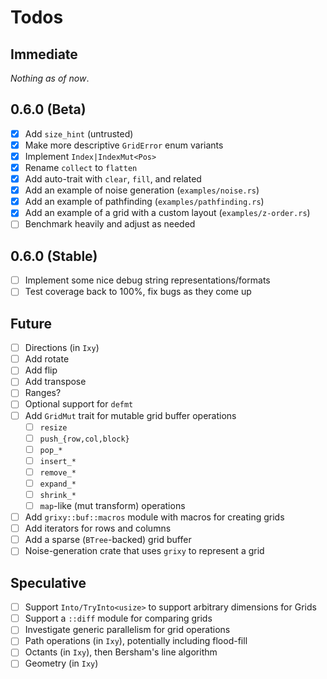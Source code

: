 # Todos

## Immediate

_Nothing as of now_.

## 0.6.0 (Beta)

- [x] Add `size_hint` (untrusted)
- [x] Make more descriptive `GridError` enum variants
- [x] Implement `Index|IndexMut<Pos>`
- [x] Rename `collect` to `flatten`
- [x] Add auto-trait with `clear`, `fill`, and related
- [x] Add an example of noise generation (`examples/noise.rs`)
- [x] Add an example of pathfinding (`examples/pathfinding.rs`)
- [x] Add an example of a grid with a custom layout (`examples/z-order.rs`)
- [ ] Benchmark heavily and adjust as needed

## 0.6.0 (Stable)

- [ ] Implement some nice debug string representations/formats
- [ ] Test coverage back to 100%, fix bugs as they come up

## Future

- [ ] Directions (in `Ixy`)
- [ ] Add rotate
- [ ] Add flip
- [ ] Add transpose
- [ ] Ranges?
- [ ] Optional support for `defmt`
- [ ] Add `GridMut` trait for mutable grid buffer operations
  - [ ] `resize`
  - [ ] `push_{row,col,block}`
  - [ ] `pop_*`
  - [ ] `insert_*`
  - [ ] `remove_*`
  - [ ] `expand_*`
  - [ ] `shrink_*`
  - [ ] `map`-like (mut transform) operations
- [ ] Add `grixy::buf::macros` module with macros for creating grids
- [ ] Add iterators for rows and columns
- [ ] Add a sparse (`BTree`-backed) grid buffer
- [ ] Noise-generation crate that uses `grixy` to represent a grid

## Speculative

- [ ] Support `Into/TryInto<usize>` to support arbitrary dimensions for Grids
- [ ] Support a `::diff` module for comparing grids
- [ ] Investigate generic parallelism for grid operations
- [ ] Path operations (in `Ixy`), potentially including flood-fill
- [ ] Octants (in `Ixy`), then Bersham's line algorithm
- [ ] Geometry (in `Ixy`)
